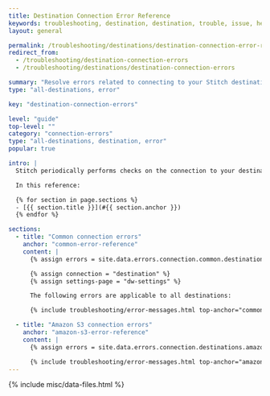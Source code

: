 ```yaml
---
title: Destination Connection Error Reference
keywords: troubleshooting, destination, destination, trouble, issue, help, error, errors, connection issue, connection
layout: general

permalink: /troubleshooting/destinations/destination-connection-error-reference
redirect_from: 
  - /troubleshooting/destination-connection-errors
  - /troubleshooting/destinations/destination-connection-errors

summary: "Resolve errors related to connecting to your Stitch destination."
type: "all-destinations, error"

key: "destination-connection-errors"

level: "guide"
top-level: ""
category: "connection-errors"
type: "all-destinations, destination, error"
popular: true

intro: |
  Stitch periodically performs checks on the connection to your destination to ensure the connection remains active and healthy. Below are some of the most common errors you might see if Stitch has trouble performing the connection check to your destination and how to resolve them.

  In this reference:

  {% for section in page.sections %}
  - [{{ section.title }}](#{{ section.anchor }})
  {% endfor %}

sections:
  - title: "Common connection errors"
    anchor: "common-error-reference"
    content: |
      {% assign errors = site.data.errors.connection.common.destinations | sort_natural:"message" %}

      {% assign connection = "destination" %}
      {% assign settings-page = "dw-settings" %}

      The following errors are applicable to all destinations:

      {% include troubleshooting/error-messages.html top-anchor="common-error-reference" display-name="Common" %}

  - title: "Amazon S3 connection errors"
    anchor: "amazon-s3-error-reference"
    content: |
      {% assign errors = site.data.errors.connection.destinations.amazon-s3 | sort_natural:"message" %}

      {% include troubleshooting/error-messages.html top-anchor="amazon-s3-error-reference" display-name="Amazon S3" %}
---
```

{% include misc/data-files.html %}
